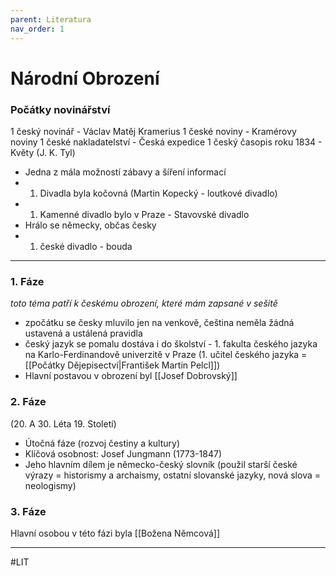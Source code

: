```yaml
---
parent: Literatura
nav_order: 1
---
```

# Národní Obrození

### Počátky novinářství
1 český novinář - Václav Matěj Kramerius
1 české noviny - Kramérovy noviny
1 české nakladatelství - Česká expedice
1 český časopis roku 1834 - Květy (J. K. Tyl)

- Jedna z mála možností zábavy a šíření informací
- 1. Divadla byla kočovná (Martin Kopecký - loutkové divadlo)
- 1. Kamenné divadlo bylo v Praze - Stavovské divadlo
- Hrálo se německy, občas česky
- 1. české divadlo - bouda

---

### 1. Fáze
*toto téma patří k českému obrození, které mám zapsané v sešitě*

- zpočátku se česky mluvilo jen na venkově, čeština neměla žádná ustavená a ustálená pravidla
- český jazyk se pomalu dostáva i do školství - 1. fakulta českého jazyka na Karlo-Ferdinandově univerzitě v Praze (1. učitel českého jazyka =  [[Počátky Dějepisectví|František Martin Pelcl]])
- Hlavní postavou v obrození byl [[Josef Dobrovský]]


### 2. Fáze
(20. A 30. Léta 19. Století)
- Útočná fáze (rozvoj čestiny a kultury)
- Klíčová osobnost: Josef Jungmann (1773-1847)
- Jeho hlavním dílem je německo-český slovník (použil starší české výrazy = historismy a archaismy, ostatní slovanské jazyky, nová slova = neologismy)


### 3. Fáze

Hlavní osobou v této fázi byla [[Božena Němcová]]

---
#LIT 